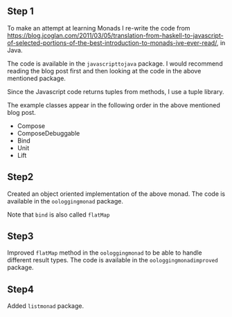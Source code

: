 Step 1
--

To make an attempt at learning Monads I re-write the code from https://blog.jcoglan.com/2011/03/05/translation-from-haskell-to-javascript-of-selected-portions-of-the-best-introduction-to-monads-ive-ever-read/, in Java.

The code is available in the `javascripttojava` package.
I would recommend reading the blog post first and then looking at the code in the above mentioned package.

Since the Javascript code returns tuples from methods, I use a tuple library.

The example classes appear in the following order in the above mentioned blog post.
* Compose
* ComposeDebuggable
* Bind
* Unit
* Lift


Step2
--
Created an object oriented implementation of the above monad. The code
is available in the `oologgingmonad` package.

Note that `bind` is also called `flatMap`

Step3
--
Improved `flatMap` method in the `oologgingmonad` to be able to handle different result types.
The code is available in the `oologgingmonadimproved` package.

Step4
--
Added `listmonad` package.
